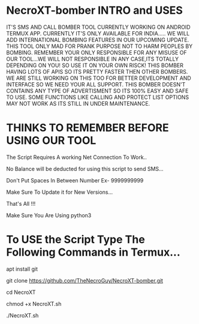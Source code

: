 # NecroXT-bomber INTRO and USES


IT'S SMS AND CALL BOMBER TOOL CURRENTLY WORKING ON ANDROID TERMUX APP.
CURRENTLY IT'S ONLY AVAILABLE FOR INDIA..... WE WILL ADD INTERNATIONAL BOMBING FEATURES IN OUR UPCOMING UPDATE.
THIS TOOL ONLY MAD FOR PRANK PURPOSE NOT TO HARM PEOPLES BY BOMBING.
REMEMBER YOUR ONLY RESPONSIBLE FOR ANY MISUSE OF OUR TOOL...WE WILL NOT RESPONSIBLE IN ANY CASE,ITS TOTALLY DEPENDING ON YOU!
SO USE IT ON YOUR OWN RISCK!
THIS BOMBER HAVING LOTS OF APIS SO ITS PRETTY FASTER THEN OTHER BOMBERS.
WE ARE STILL WORKING ON THIS TOO FOR BETTER DEVELOPMENT AND INTERFACE SO WE NEED YOUR ALL SUPPORT.
THIS BOMBER DOESN'T CONTAINS ANY TYPE OF ADVERTISMENT SO ITS 100% EASY AND SAFE TO USE.
SOME FUNCTIONS LIKE CALLING AND PROTECT LIST OPTIONS MAY NOT WORK AS ITS STILL IN UNDER MAINTENANCE.

# THINKS TO REMEMBER BEFORE USING OUR TOOL


The Script Requires A working Net Connection To Work..

No Balance will be deducted for using this script to send SMS...

Don't Put Spaces In Between Number Ex- 9999999999

Make Sure To Update it for New Versions...

That's All !!!

Make Sure You Are Using python3

# To USE the Script Type The Following Commands in Termux...

apt install git

git clone https://github.com/TheNecroGuy/NecroXT-bomber.git

cd NecroXT

chmod +x NecroXT.sh

./NecroXT.sh
